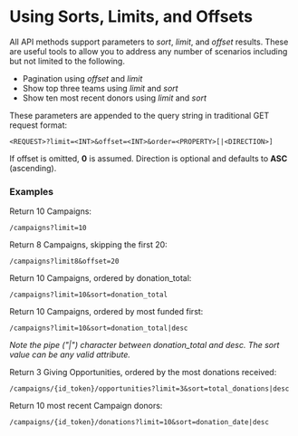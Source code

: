 # Using Sorts, Limits, and Offsets

All API methods support parameters to *sort*, *limit*, and *offset* results. These are useful tools to allow you to address any number of scenarios including but not limited to the following.

* Pagination using *offset* and *limit*
* Show top three teams using *limit* and *sort*
* Show ten most recent donors using *limit* and *sort*

These parameters are appended to the query string in traditional GET request format:

	<REQUEST>?limit=<INT>&offset=<INT>&order=<PROPERTY>[|<DIRECTION>]

If offset is omitted, **0** is assumed. Direction is optional and defaults to **ASC** (ascending).

### Examples ###

Return 10 Campaigns:

	/campaigns?limit=10

Return 8 Campaigns, skipping the first 20:

	/campaigns?limit8&offset=20

Return 10 Campaigns, ordered by donation_total:

	/campaigns?limit=10&sort=donation_total

Return 10 Campaigns, ordered by most funded first:

	/campaigns?limit=10&sort=donation_total|desc

*Note the pipe ("|") character between donation_total and desc. The sort value can be any valid attribute.*

Return 3 Giving Opportunities, ordered by the most donations received:

	/campaigns/{id_token}/opportunities?limit=3&sort=total_donations|desc

Return 10 most recent Campaign donors:

	/campaigns/{id_token}/donations?limit=10&sort=donation_date|desc

